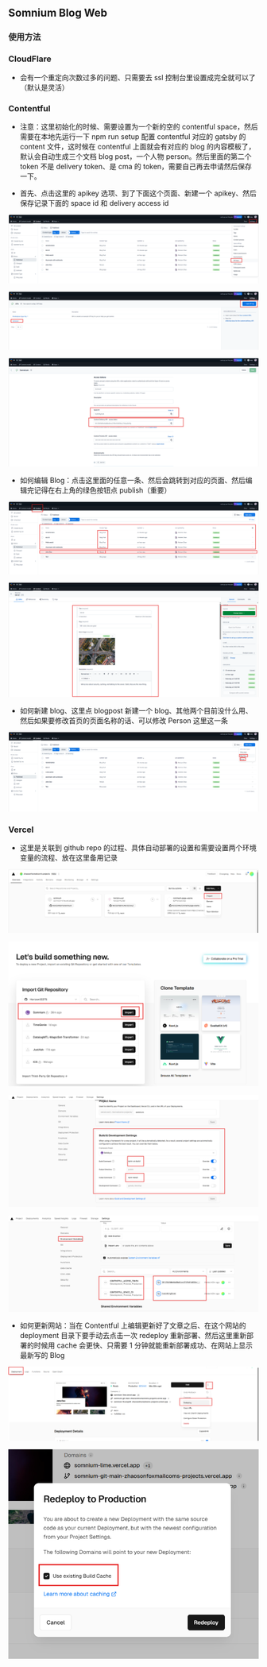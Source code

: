 ## Somnium Blog Web

### 使用方法

### CloudFlare

- 会有一个重定向次数过多的问题、只需要去 ssl 控制台里设置成完全就可以了（默认是灵活）

### Contentful

- 注意：这里初始化的时候、需要设置为一个新的空的 contentful space，然后需要在本地先运行一下 npm run setup 配置 contentful 对应的 gatsby 的 content 文件，这时候在 contentful 上面就会有对应的 blog 的内容模板了，默认会自动生成三个文档 blog post，一个人物 person。然后里面的第二个 token 不是 delivery token、是 cma 的 token，需要自己再去申请然后保存一下。

- 首先、点击这里的 apikey 选项、到了下面这个页面、新建一个 apikey、然后保存记录下面的 space id 和 delivery access id

![1](.img/1.png)

![5](.img/5.png)

![6](.img/6.png)

- 如何编辑 Blog：点击这里面的任意一条、然后会跳转到对应的页面、然后编辑完记得在右上角的绿色按钮点 publish（重要）

![2](.img/2.png)

![4](.img/4.png)

- 如何新建 blog、这里点 blogpost 新建一个 blog、其他两个目前没什么用、然后如果要修改首页的页面名称的话、可以修改 Person 这里这一条

![3](.img/3.png)

### Vercel

- 这里是关联到 github repo 的过程、具体自动部署的设置和需要设置两个环境变量的流程、放在这里备用记录

![7](.img/7.png)

![8](.img/8.png)

![9](.img/9.png)

![10](.img/10.png)

- 如何更新网站：当在 Contentful 上编辑更新好了文章之后、在这个网站的 deployment 目录下要手动去点击一次 redeploy 重新部署、然后这里重新部署的时候用 cache 会更快、只需要 1 分钟就能重新部署成功、在网站上显示最新写的 Blog

![11](.img/11.png)

![12](.img/12.png)

